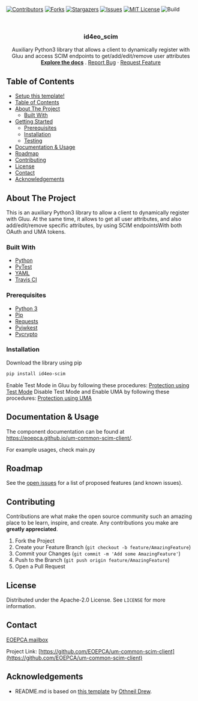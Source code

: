 <!--
***
*** To avoid retyping too much info. Do a search and replace for the following:
*** um-common-scim-client, eoepca_scim
-->
[![Contributors][contributors-shield]][contributors-url]
[![Forks][forks-shield]][forks-url]
[![Stargazers][stars-shield]][stars-url]
[![Issues][issues-shield]][issues-url]
[![MIT License][license-shield]][license-url]
![Build][build-shield]

<!-- PROJECT LOGO -->
<br />
<p align="center">
  <a href="https://github.com/EOEPCA/um-common-scim-client">
  </a>

  <h3 align="center">id4eo_scim</h3>

  <p align="center">
    Auxiliary Python3 library that allows a client to dynamically register with Gluu and access SCIM endpoints to get/add/edit/remove user attributes
    <br />
    <a href="https://github.com/EOEPCA/um-common-scim-client"><strong>Explore the docs</strong></a>
    .
    <a href="https://github.com/EOEPCA/um-common-scim-client/issues">Report Bug</a>
    ·
    <a href="https://github.com/EOEPCA/um-common-scim-client/issues">Request Feature</a>
  </p>
</p>

## Table of Contents

- [Setup this template!](#setup-this-template)
- [Table of Contents](#table-of-contents)
- [About The Project](#about-the-project)
  - [Built With](#built-with)
- [Getting Started](#getting-started)
  - [Prerequisites](#prerequisites)
  - [Installation](#installation)
  - [Testing](#testing)
- [Documentation & Usage](#documentation--usage)
- [Roadmap](#roadmap)
- [Contributing](#contributing)
- [License](#license)
- [Contact](#contact)
- [Acknowledgements](#acknowledgements)

## About The Project

This is an auxiliary Python3 library to allow a client to dynamically register with Gluu. At the same time, it allows to get all user attributes, and also add/edit/remove specific attributes, by using SCIM endpointsWith both OAuth and UMA tokens.

### Built With

- [Python](https://www.python.org//)
- [PyTest](https://docs.pytest.org)
- [YAML](https://yaml.org/)
- [Travis CI](https://travis-ci.com/)

### Prerequisites

- [Python 3](https://www.python.org//)
- [Pip](https://pip.pypa.io/en/stable/)
- [Requests](https://pypi.org/project/requests/)
- [Pyjwkest](https://pypi.org/project/pyjwkest/)
- [Pycrypto](https://pypi.org/project/pycrypto/)

### Installation

Download the library using pip

```sh
pip install id4eo-scim
```

Enable Test Mode in Gluu by following these procedures: [Protection using Test Mode](https://gluu.org/docs/gluu-server/3.1.6/user-management/scim2/#protection-using-test-mode)
Disable Test Mode and Enable UMA by following these procedures: [Protection using UMA](https://gluu.org/docs/gluu-server/3.1.6/user-management/scim2/#protection-using-uma)

## Documentation & Usage

The component documentation can be found at https://eoepca.github.io/um-common-scim-client/.

For example usages, check main.py

## Roadmap

See the [open issues](https://github.com/EOEPCA/um-common-scim-client/issues) for a list of proposed features (and known issues).

## Contributing

Contributions are what make the open source community such an amazing place to be learn, inspire, and create. Any contributions you make are **greatly appreciated**.

1. Fork the Project
2. Create your Feature Branch (`git checkout -b feature/AmazingFeature`)
3. Commit your Changes (`git commit -m 'Add some AmazingFeature'`)
4. Push to the Branch (`git push origin feature/AmazingFeature`)
5. Open a Pull Request

## License

Distributed under the Apache-2.0 License. See `LICENSE` for more information.

## Contact

[EOEPCA mailbox](eoepca.systemteam@telespazio.com)

Project Link: [https://github.com/EOEPCA/um-common-scim-client](https://github.com/EOEPCA/um-common-scim-client)

## Acknowledgements

- README.md is based on [this template](https://github.com/othneildrew/Best-README-Template) by [Othneil Drew](https://github.com/othneildrew).


[contributors-shield]: https://img.shields.io/github/contributors/EOEPCA/um-common-scim-client.svg?style=flat-square
[contributors-url]: https://github.com/EOEPCA/um-common-scim-client/graphs/contributors
[forks-shield]: https://img.shields.io/github/forks/EOEPCA/um-common-scim-client.svg?style=flat-square
[forks-url]: https://github.com/EOEPCA/um-common-scim-client/network/members
[stars-shield]: https://img.shields.io/github/stars/EOEPCA/um-common-scim-client.svg?style=flat-square
[stars-url]: https://github.com/EOEPCA/um-common-scim-client/stargazers
[issues-shield]: https://img.shields.io/github/issues/EOEPCA/um-common-scim-client.svg?style=flat-square
[issues-url]: https://github.com/EOEPCA/um-common-scim-client/issues
[license-shield]: https://img.shields.io/github/license/EOEPCA/um-common-scim-client.svg?style=flat-square
[license-url]: https://github.com/EOEPCA/um-common-scim-client/blob/master/LICENSE
[build-shield]: https://www.travis-ci.com/EOEPCA/um-common-scim-client.svg?branch=master
